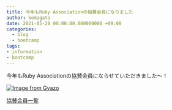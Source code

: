 ```yaml
---
title: 今年もRuby Associationの協賛会員になりました
author: komagata
date: 2021-05-20 00:00:00.000000000 +09:00
categories:
  - blog
  - bootcamp
tags:
- information
- bootcamp
---
```

今年もRuby Associationの協賛会員にならせていただきました〜！

[![Image from Gyazo](https://i.gyazo.com/2f42b81587f74ca1faf3972e3a3e6581.png)](https://gyazo.com/2f42b81587f74ca1faf3972e3a3e6581)

[協賛会員一覧](https://www.ruby.or.jp/ja/sponsors/list/)
